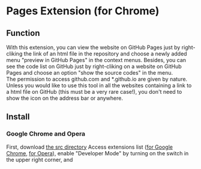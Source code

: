 # Pages Extension (for Chrome)

## Function
With this extension, you can view the website on GitHub Pages just by right-cliking the link of an html file in the repository and choose a newly added menu "preview in GitHub Pages" in the context menus. Besides, you can see the code list on GitHub just by right-cliking on a website on GitHub Pages and choose an option "show the source codes" in the menu.  
The permission to access github.com and *.github.io are given by nature. Unless you would like to use this tool in all the websites containing a link to a html file on GitHub (this must be a very rare case!), you don't need to show the icon on the address bar or anywhere.

## Install
### Google Chrome and Opera
First, download [the src directory](https://github.com/leenamgwang/pagesExtension/src)
Access extensions list ([for Google Chrome](chrome://extensions), [for Opera](extensions)), enable "Developer Mode" by turning on the switch in the upper right corner, and 